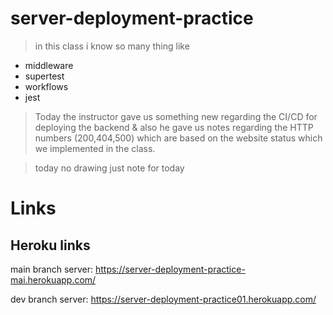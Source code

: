 # server-deployment-practice

> in this class i know so many thing like 

+ middleware
+ supertest
+ workflows
+ jest

> Today the instructor gave us something new regarding the CI/CD for deploying the backend & also he gave us notes regarding the HTTP numbers (200,404,500) which are based on the website status which we implemented in the class.

> today no drawing just note for today

# Links
## Heroku links
main branch server: https://server-deployment-practice-mai.herokuapp.com/

dev branch server: https://server-deployment-practice01.herokuapp.com/
